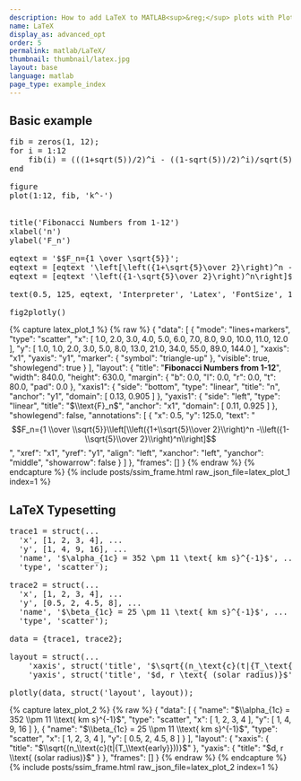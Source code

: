 ```yaml
---
description: How to add LaTeX to MATLAB<sup>&reg;</sup> plots with Plotly.
name: LaTeX
display_as: advanced_opt
order: 5
permalink: matlab/LaTeX/
thumbnail: thumbnail/latex.jpg
layout: base
language: matlab
page_type: example_index
---
```



## Basic example


<pre class="mcode">
fib = zeros(1, 12);
for i = 1:12
    fib(i) = (((1+sqrt(5))/2)^i - ((1-sqrt(5))/2)^i)/sqrt(5);
end

figure
plot(1:12, fib, 'k^-')


title('Fibonacci Numbers from 1-12')
xlabel('n')
ylabel('F_n')

eqtext = '$$F_n={1 \over \sqrt{5}}';
eqtext = [eqtext '\left[\left({1+\sqrt{5}\over 2}\right)^n -'];
eqtext = [eqtext '\left({1-\sqrt{5}\over 2}\right)^n\right]$$'];

text(0.5, 125, eqtext, 'Interpreter', 'Latex', 'FontSize', 12, 'Color', 'k')

fig2plotly()
</pre>

{% capture latex_plot_1 %}
  {% raw %}
{ "data": [ { "mode": "lines+markers", "type": "scatter", "x": [ 1.0, 2.0, 3.0, 4.0, 5.0, 6.0, 7.0, 8.0, 9.0, 10.0, 11.0, 12.0 ], "y": [ 1.0, 1.0, 2.0, 3.0, 5.0, 8.0, 13.0, 21.0, 34.0, 55.0, 89.0, 144.0 ], "xaxis": "x1", "yaxis": "y1", "marker": { "symbol": "triangle-up" }, "visible": true, "showlegend": true } ], "layout": { "title": "<b>Fibonacci Numbers from 1-12</b>", "width": 840.0, "height": 630.0, "margin": { "b": 0.0, "l": 0.0, "r": 0.0, "t": 80.0, "pad": 0.0 }, "xaxis1": { "side": "bottom", "type": "linear", "title": "n", "anchor": "y1", "domain": [ 0.13, 0.905 ] }, "yaxis1": { "side": "left", "type": "linear", "title": "$\\text{F}_n$", "anchor": "x1", "domain": [ 0.11, 0.925 ] }, "showlegend": false, "annotations": [ { "x": 0.5, "y": 125.0, "text": "$$F_n={1 \\over \\sqrt{5}}\\left[\\left({1+\\sqrt{5}\\over 2}\\right)^n -\\left({1-\\sqrt{5}\\over 2}\\right)^n\\right]$$", "xref": "x1", "yref": "y1", "align": "left", "xanchor": "left", "yanchor": "middle", "showarrow": false } ] }, "frames": [] }
  {% endraw %}
{% endcapture %}
{% include posts/ssim_frame.html 
  raw_json_file=latex_plot_1
  index=1
%}


<!--------------------- EXAMPLE BREAK ------------------------->

## LaTeX Typesetting


<pre class="mcode">
trace1 = struct(...
  'x', [1, 2, 3, 4], ...
  'y', [1, 4, 9, 16], ...
  'name', '$\alpha_{1c} = 352 \pm 11 \text{ km s}^{-1}$', ...
  'type', 'scatter');

trace2 = struct(...
  'x', [1, 2, 3, 4], ...
  'y', [0.5, 2, 4.5, 8], ...
  'name', '$\beta_{1c} = 25 \pm 11 \text{ km s}^{-1}$', ...
  'type', 'scatter');

data = {trace1, trace2};

layout = struct(...
    'xaxis', struct('title', '$\sqrt{(n_\text{c}(t|{T_\text{early}}))}$'), ...
    'yaxis', struct('title', '$d, r \text{ (solar radius)}$'));

plotly(data, struct('layout', layout));
</pre>

{% capture latex_plot_2 %}
  {% raw %}
{ "data": [ { "name": "$\\alpha_{1c} = 352 \\pm 11 \\text{ km s}^{-1}$", "type": "scatter", "x": [ 1, 2, 3, 4 ], "y": [ 1, 4, 9, 16 ] }, { "name": "$\\beta_{1c} = 25 \\pm 11 \\text{ km s}^{-1}$", "type": "scatter", "x": [ 1, 2, 3, 4 ], "y": [ 0.5, 2, 4.5, 8 ] } ], "layout": { "xaxis": { "title": "$\\sqrt{(n_\\text{c}(t|{T_\\text{early}}))}$" }, "yaxis": { "title": "$d, r \\text{ (solar radius)}$" } }, "frames": [] }
  {% endraw %}
{% endcapture %}
{% include posts/ssim_frame.html 
  raw_json_file=latex_plot_2
  index=1
%}


<!--------------------- EXAMPLE BREAK ------------------------->